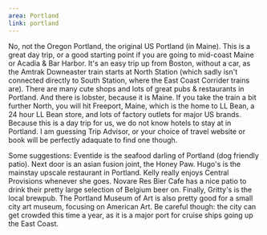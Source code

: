```yaml
---
area: Portland
link: portland
---
```

No, not the Oregon Portland, the original US Portland (in Maine).  This is a great day trip, or a good starting point if you are going to mid-coast Maine or Acadia & Bar Harbor.  It's an easy trip up from Boston, without a car, as the Amtrak Downeaster train starts at North Station (which sadly isn't connected directly to South Station, where the East Coast Corrider trains are).  There are many cute shops and lots of great pubs & restaurants in Portland.  And there is lobster, because it is Maine.  If you take the train a bit further North, you will hit Freeport, Maine, which is the home to LL Bean, a 24 hour LL Bean store, and lots of factory outlets for major US brands.  Because this is a day trip for us, we do not know hotels to stay at in Portland.  I am guessing Trip Advisor, or your choice of travel website or book will be perfectly adaquate to find one though.

Some suggestions: Eventide is the seafood darling of Portland (dog friendly patio).  Next door is an asian fusion joint, the Honey Paw.  Hugo's is the mainstay upscale restaurant in Portland.  Kelly really enjoys Central Provisions whenever she goes.  Novare Res Bier Cafe has a nice patio to drink their pretty large selection of Belgium beer on.  Finally, Gritty's is the local brewpub.  The Portland Museum of Art is also pretty good for a small city art museum, focusing on American Art. Be careful though: the city can get crowded this time a year, as it is a major port for cruise ships going up the East Coast.
